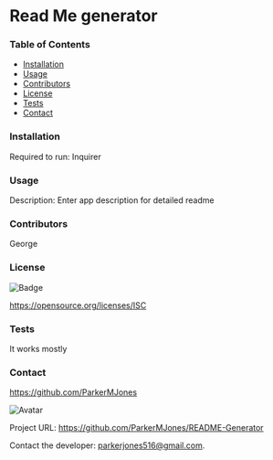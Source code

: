 # Read Me generator

  ### Table of Contents
  - [Installation](#installation)
  - [Usage](#usage)
  - [Contributors](#contributors)
  - [License](#license)
  - [Tests](#tests)
  - [Contact](#contact)

  ### Installation
  Required to run: Inquirer

  ### Usage
  Description: Enter app description for detailed readme

  ### Contributors
  George

  ### License
  
![Badge](http://img.shields.io/badge/license-ISC-blue.svg)
  
https://opensource.org/licenses/ISC


  ### Tests
  It works mostly

  ### Contact
  
https://github.com/ParkerMJones
  
![Avatar](https://github.com/ParkerMJones.png?size=50)
  
Project URL: https://github.com/ParkerMJones/README-Generator
  
Contact the developer: parkerjones516@gmail.com.

